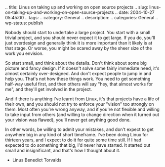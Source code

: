 .. title: Linus on taking up and working on open source projects
.. slug: linus-on-taking-up-and-working-on-open-source-projects
.. date: 2004-10-27 05:45:00
.. tags: 
.. category: General
.. description: 
.. categories: General
.. wp-status: publish

Nobody should start to undertake a large project. You start with a small
trivial project, and you should never expect it to get large. If you
do, you'll just overdesign and generally think it is more important than
it likely is at that stage. Or worse, you might be scared away by the
sheer size of the work you envision.

So start small, and think about the details. Don't think about some big
picture and fancy design. If it doesn't solve some fairly immediate
need, it's almost certainly over-designed. And don't expect people to
jump in and help you. That's not how these things work. You need to get
something half-way useful first, and then others will say "hey, that
almost works for me", and they'll get involved in the project.

And if there is anything I've learnt from Linux, it's that projects have
a life of their own, and you should not try to enforce your "vision"
too strongly on them. Most often you're wrong anyway, and if you're not
flexible and willing to take input from others (and willing to change
direction when it turned out your vision was flawed), you'll never get
anything good done.

In other words, be willing to admit your mistakes, and don't expect to
get anywhere big in any kind of short timeframe. I've been doing Linux
for thirteen years, and I expect to do it for quite some time still. If
I had expected to do something that big, I'd never have started. It
started out small and insignificant, and that's how I thought about it.

- Linus Benedict Torvalds